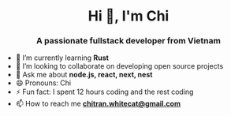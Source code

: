 <h1 align="center">Hi 👋, I'm Chi</h1>
<h3 align="center">A passionate fullstack developer from Vietnam</h3>

- 🌱 I’m currently learning **Rust**
- 👯 I’m looking to collaborate on developing open source projects
- 💬 Ask me about **node.js, react, next, nest**
- 😄 Pronouns: Chi
- ⚡ Fun fact: I spent 12 hours coding and the rest coding
- 📫 How to reach me **chitran.whitecat@gmail.com**
